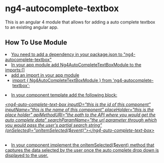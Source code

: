 <h1>ng4-autocomplete-textbox</h1>

This is an angular 4 module that allows for adding a auto complete textbox to an existing angular app.

<h2>How To Use Module</h2>
<u>
<li>You need to add a dependency in your package.json to "ng4-autocomplete-textbox"</li>
<li>In your app module add Ng4AutoCompleteTextBoxModule to the imports:[]</li> 
<li>add an import in your app module
<ul> 
<li>import { Ng4AutoCompleteTextBoxModule } from 'ng4-autocomplete-textbox';</li>
</ul>
</li>
<li>In your component template add the following block:</li>
<i>
<p>
&lt;ng4-auto-complete-text-box inputID="this is the id of this component" inputName="this is the name of this component" placeHolder="this is the place holder" apiMethodURI="the path to the API where you would get the auto complete data" searchParamName="the url parameter through which you would pass the user's partial search string"
 (onSelected)="onItemSelected($event)"&gt;&lt;/ng4-auto-complete-text-box&gt;
</p>
</i><br/>
<li>In your component implement the onItemSelected($event) method that captures the data selected by the user once the auto complete drop down is displayed to the user.</li>
</u>



